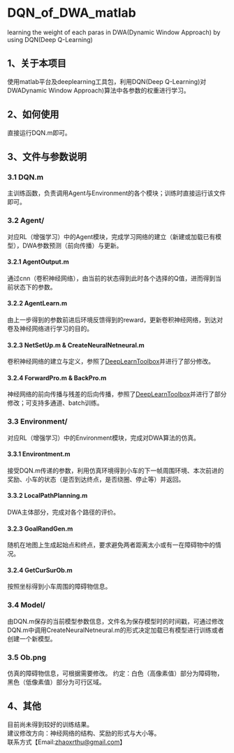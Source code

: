 # DQN_of_DWA_matlab
learning the weight of each paras in DWA(Dynamic Window Approach) by using DQN(Deep Q-Learning)
## 1、关于本项目
  使用matlab平台及deeplearning工具包，利用DQN(Deep Q-Learning)对DWADynamic Window Approach)算法中各参数的权重进行学习。  
  
  
## 2、如何使用
  直接运行DQN.m即可。  
  
  
## 3、文件与参数说明
###   3.1 DQN.m
  主训练函数，负责调用Agent与Environment的各个模块；训练时直接运行该文件即可。  

###   3.2 Agent/
  
  对应RL（增强学习）中的Agent模块，完成学习网络的建立（新建或加载已有模型），DWA参数预测（前向传播）与更新。
  
  #### 3.2.1 AgentOutput.m
  通过cnn（卷积神经网络），由当前的状态得到此时各个选择的Q值，进而得到当前状态下的参数。    
  #### 3.2.2 AgentLearn.m
  由上一步得到的参数前进后环境反馈得到的reward，更新卷积神经网络，到达对卷及神经网络进行学习的目的。
  #### 3.2.3 NetSetUp.m & CreateNeuralNetneural.m
  卷积神经网络的建立与定义，参照了[DeepLearnToolbox](https://github.com/rasmusbergpalm/DeepLearnToolbox)并进行了部分修改。
  #### 3.2.4 ForwardPro.m & BackPro.m
  神经网络的前向传播与残差的后向传播，参照了[DeepLearnToolbox](https://github.com/rasmusbergpalm/DeepLearnToolbox)并进行了部分修改；可支持多通道、batch训练。  
  

### 3.3 Environment/
  对应RL（增强学习）中的Environment模块，完成对DWA算法的仿真。
  
  #### 3.3.1 Environtment.m
  接受DQN.m传递的参数，利用仿真环境得到小车的下一帧周围环境、本次前进的奖励、小车的状态（是否到达终点，是否绕圈、停止等）并返回。
  #### 3.3.2 LocalPathPlanning.m
  DWA主体部分，完成对各个路径的评价。
  #### 3.2.3 GoalRandGen.m
  随机在地图上生成起始点和终点，要求避免两者距离太小或有一在障碍物中的情况。
  #### 3.2.4 GetCurSurOb.m
  按照坐标得到小车周围的障碍物信息。  
 
### 3.4 Model/
  由DQN.m保存的当前模型参数信息，文件名为保存模型时的时间戳，可通过修改DQN.m中调用CreateNeuralNetneural.m的形式决定加载已有模型进行训练或者创建一个新模型。  
  
### 3.5 Ob.png
  仿真的障碍物信息，可根据需要修改。
  约定：白色（高像素值）部分为障碍物，黑色（低像素值）部分为可行区域。  
  
## 4、其他
  目前尚未得到较好的训练结果。  
  建议修改方向：神经网络的结构、奖励的形式与大小等。  
  联系方式【Email:<zhaoxrthu@gmail.com>】
  
  
  
  
  
  

